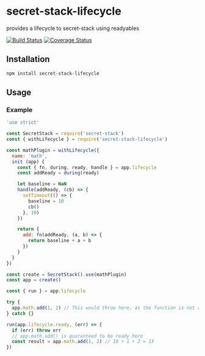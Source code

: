 # secret-stack-lifecycle
provides a lifecycle to secret-stack using readyables

[![Build Status](https://travis-ci.com/devinivy/secret-stack-lifecycle.svg?branch=main)](https://travis-ci.com/devinivy/secret-stack-lifecycle) [![Coverage Status](https://coveralls.io/repos/devinivy/secret-stack-lifecycle/badge.svg?branch=main&service=github)](https://coveralls.io/github/devinivy/secret-stack-lifecycle?branch=main)

## Installation
```sh
npm install secret-stack-lifecycle
```

## Usage
### Example
```js
'use strict'

const SecretStack = require('secret-stack')
const { withLifecycle } = require('secret-stack-lifecycle')

const mathPlugin = withLifecycle({
  name: 'math',
  init (app) {
    const { fn, during, ready, handle } = app.lifecycle
    const addReady = during(ready)

    let baseline = NaN
    handle(addReady, (cb) => {
      setTimeout(() => {
        baseline = 10
        cb()
      }, 10)
    })

    return {
      add: fn(addReady, (a, b) => {
        return baseline + a + b
      })
    }
  }
})

const create = SecretStack().use(mathPlugin)
const app = create()

const { run } = app.lifecycle

try {
  app.math.add(1, 2) // This would throw here, as the function is not ready yet
} catch {}

run(app.lifecycle.ready, (err) => {
  if (err) throw err
  // app.math.add() is guaranteed to be ready here
  const result = app.math.add(1, 2) // 10 + 1 + 2 = 13
})
```
